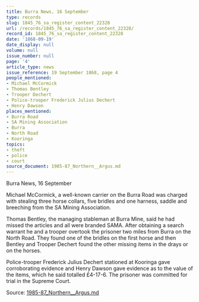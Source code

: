 ```yaml
---
title: Burra News, 16 September
type: records
slug: 1845_76_sa_register_content_22328
url: /records/1845_76_sa_register_content_22328/
record_id: 1845_76_sa_register_content_22328
date: '1868-09-19'
date_display: null
volume: null
issue_number: null
page: '4'
article_type: news
issue_reference: 19 September 1868, page 4
people_mentioned:
- Michael McCormick
- Thomas Bentley
- Trooper Dechert
- Police-trooper Frederick Julius Dechert
- Henry Dawson
places_mentioned:
- Burra Road
- SA Mining Association
- Burra
- North Road
- Kooringa
topics:
- theft
- police
- court
source_document: 1985-87_Northern__Argus.md
---
```


Burra News, 16 September

Michael McCormick, a well-known carrier on the Burra Road was charged with stealing three horse collars, five bridles and one harness, saddle and breeching from the SA Mining Association.

Thomas Bentley, the managing stableman at Burra Mine, said he had missed the articles and all were branded SAMA.  After obtaining a search warrant he and a trooper overtook the prisoner two miles from Burra on the North Road.  They found one of the bridles on the first horse and then Bentley and Trooper Dechert found the other missing items in the drays or on the horses.

Police-trooper Frederick Julius Dechert stationed at Kooringa gave corroborating evidence and Henry Dawson gave evidence as to the value of the items, which he said totalled £4-17-6.  The prisoner was committed for trial in the Supreme Court.

Source: [1985-87_Northern__Argus.md](/downloads/markdown/1985-87_Northern__Argus.md)
